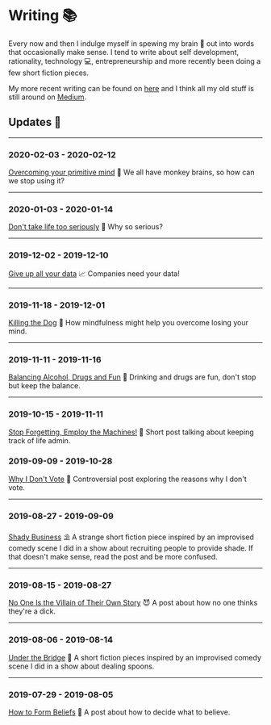 # Writing 📚

Every now and then I indulge myself in spewing my brain 🧠 out into words that occasionally make sense. I tend to write about self development, rationality, technology 💻, entrepreneurship and more recently been doing a few short fiction pieces.

My more recent writing can be found on [here](https://writing.charliejackson.com) and I think all my old stuff is still around on [Medium](https://medium.com/@CharlieAJackson).

## Updates 🔼

---

### 2020-02-03 - 2020-02-12

[Overcoming your primitive mind](https://writing.charliejackson.com/writing/primitive-mind) 🐒 We all have monkey brains, so how can we stop using it?

---

### 2020-01-03 - 2020-01-14

[Don't take life too seriously](https://writing.charliejackson.com/writing/serious) 🤪 Why so serious?

---

### 2019-12-02 - 2019-12-10

[Give up all your data](https://writing.charliejackson.com/writing/privacy) 📈 Companies need your data!

---

### 2019-11-18 - 2019-12-01

[Killing the Dog](https://writing.charliejackson.com/writing/kill-the-dog) 🐶 How mindfulness might help you overcome losing your mind.

---

### 2019-11-11 - 2019-11-16

[Balancing Alcohol, Drugs and Fun](https://writing.charliejackson.com/writing/alcohol-drugs) 🍻 Drinking and drugs are fun, don't stop but keep the balance.

---

### 2019-10-15 - 2019-11-11

[Stop Forgetting, Employ the Machines!](https://writing.charliejackson.com/writing/forgetting) 🤖 Short post talking about keeping track of life admin.

### 2019-09-09 - 2019-10-28

[Why I Don't Vote](https://writing.charliejackson.com/writing/no-voting) 🚫 Controversial post exploring the reasons why I don't vote.

---

### 2019-08-27 - 2019-09-09

[Shady Business](https://writing.charliejackson.com/writing/shady-business) ⛱ A strange short fiction piece inspired by an improvised comedy scene I did in a show about recruiting people to provide shade. If that doesn't make sense, read the post and be more confused.

---

### 2019-08-15 - 2019-08-27

[No One Is the Villain of Their Own Story](https://writing.charliejackson.com/writing/no-villains) 😈 A post about how no one thinks they're a dick.

---

### 2019-08-06 - 2019-08-14

[Under the Bridge](https://writing.charliejackson.com/writing/under-the-bridge) 🌉 A short fiction pieces inspired by an improvised comedy scene I did in a show about dealing spoons.

---

### 2019-07-29 - 2019-08-05

[How to Form Beliefs](https://writing.charliejackson.com/writing/forming-beliefs) 🤔 A post about how to decide what to believe.
